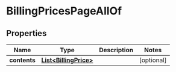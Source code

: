 

# BillingPricesPageAllOf


## Properties

Name | Type | Description | Notes
------------ | ------------- | ------------- | -------------
**contents** | [**List&lt;BillingPrice&gt;**](BillingPrice.md) |  |  [optional]



